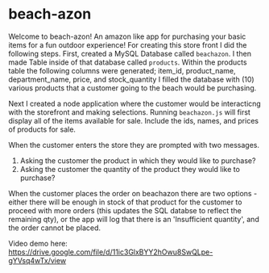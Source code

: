 # beach-azon
Welcome to beach-azon! An amazon like app for purchasing your basic items for a fun outdoor experience! For creating this store front I did the following steps. First, created a MySQL Database called `beachazon`. I then made Table inside of that database called `products`. Within the products table the following columns were generated; item_id, product_name, department_name, price, and stock_quantity I filled the database with (10) various products that a customer going to the beach would be purchasing.

Next I created a node application where the customer would be interacticng with the storefront and making selections. Running `beachazon.js` will first display all of the items available for sale. Include the ids, names, and prices of products for sale.

When the customer enters the store they are prompted with two messages. 
1. Asking the customer the product in which they would like to purchase?
2. Asking the customer the quantity of the product they would like to purchase?

When the customer places the order on beachazon there are two options - either there will be enough in stock of that product for the customer to proceed with more orders (this updates the SQL databse to reflect the remaining qty), or the app will log that there is an 'Insufficient quantity', and the order cannot be placed.

Video demo here: https://drive.google.com/file/d/11ic3GlxBYY2hOwu8SwQLpe-gYVsq4wTx/view

